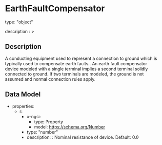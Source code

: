 # EarthFaultCompensator
type: "object"
description : >
## Description
A conducting equipment used to represent a connection to ground which is typically used to compensate earth faults..   An earth fault compensator device modeled with a single terminal implies a second terminal solidly connected to ground.  If two terminals are modeled, the ground is not assumed and normal connection rules apply.

## Data Model
  - properties:
    - r:
      - x-ngsi:
        - type: Property
        - model: https://schema.org/Number
      - type: "number"
      - description: : Nominal resistance of device. Default: 0.0
